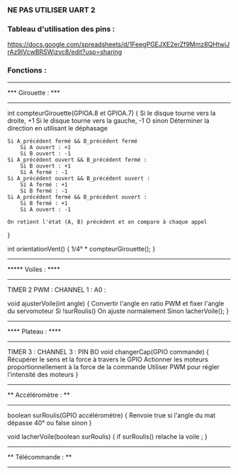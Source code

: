 ### NE PAS UTILISER UART 2

### Tableau d'utilisation des pins :
https://docs.google.com/spreadsheets/d/1FeegPGEJXE2erZf9Mmz8QHtwiJrAz9IVcwBRSWizvc8/edit?usp=sharing

### Fonctions :
*******************
*** Girouette : ***
*******************


int compteurGirouette(GPIOA.8 et GPIOA.7)
{
    Si le disque tourne vers la droite, +1
    Si le disque tourne vers la gauche, -1
    O sinon
    Déterminer la direction en utilisant le déphasage

    Si A_précédent fermé && B_précédent fermé
        Si A ouvert : +1
        Si B ouvert : -1
    Si A_précédent ouvert && B_précédent fermé :
        Si B ouvert : +1
        Si A fermé : -1
    Si A_précédent ouvert && B_précédent ouvert :
        Si A fermé : +1
        Si B fermé : -1
    Si A_précédent fermé && B_précédent ouvert :
        Si B fermé : +1
        Si A ouvert : -1
	
	On retient l'état (A, B) précédent et on compare à chaque appel
}




int orientationVent()
{
    1/4° * compteurGirouette();
}

*******************
***** Voiles : ****
*******************
TIMER 2 PWM : CHANNEL 1 : A0 :

void ajusterVoile(int angle)
{
	Convertir l'angle en ratio PWM et fixer l'angle du servomoteur
	Si !surRoulis()
		On ajuste normalement
	Sinon
		lacherVoile();
}

*******************
**** Plateau : ****
*******************
TIMER 3 : CHANNEL 3 : PIN BO 
void changerCap(GPIO commande)
{
	Récupérer le sens et la force à travers le GPIO
	Actionner les moteurs proportionnellement à la force de la commande
	Utiliser PWM pour régler l'intensité des moteurs
}

*********************
** Accéléromètre : **
*********************

boolean surRoulis(GPIO accéléromètre)
{
	Renvoie true si l'angle du mat dépasse 40°
	ou false sinon 
}

void lacherVoile(boolean surRoulis) {
	if surRoulis() relache la voile ;
}

********************
** Télécommande : **
********************
